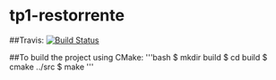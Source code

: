 # tp1-restorrente
 
##Travis:
	[![Build Status](https://travis-ci.org/eze210/tp1-restorrente.svg?branch=master)](https://travis-ci.org/eze210/tp1-restorrente) 

##To build the project using CMake:
	'''bash 
		$ mkdir build
		$ cd build
		$ cmake ../src
		$ make
	'''
